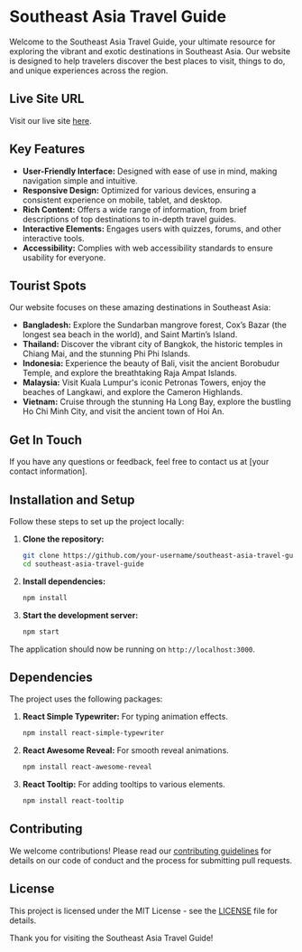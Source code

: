 # Southeast Asia Travel Guide

Welcome to the Southeast Asia Travel Guide, your ultimate resource for exploring the vibrant and exotic destinations in Southeast Asia. Our website is designed to help travelers discover the best places to visit, things to do, and unique experiences across the region.

## Live Site URL

Visit our live site [here](https://assignment10-6b79b.web.app).

## Key Features

- **User-Friendly Interface:** Designed with ease of use in mind, making navigation simple and intuitive.
- **Responsive Design:** Optimized for various devices, ensuring a consistent experience on mobile, tablet, and desktop.
- **Rich Content:** Offers a wide range of information, from brief descriptions of top destinations to in-depth travel guides.
- **Interactive Elements:** Engages users with quizzes, forums, and other interactive tools.
- **Accessibility:** Complies with web accessibility standards to ensure usability for everyone.

## Tourist Spots

Our website focuses on these amazing destinations in Southeast Asia:

- **Bangladesh:** Explore the Sundarban mangrove forest, Cox’s Bazar (the longest sea beach in the world), and Saint Martin’s Island.
- **Thailand:** Discover the vibrant city of Bangkok, the historic temples in Chiang Mai, and the stunning Phi Phi Islands.
- **Indonesia:** Experience the beauty of Bali, visit the ancient Borobudur Temple, and explore the breathtaking Raja Ampat Islands.
- **Malaysia:** Visit Kuala Lumpur's iconic Petronas Towers, enjoy the beaches of Langkawi, and explore the Cameron Highlands.
- **Vietnam:** Cruise through the stunning Ha Long Bay, explore the bustling Ho Chi Minh City, and visit the ancient town of Hoi An.

## Get In Touch

If you have any questions or feedback, feel free to contact us at [your contact information].

## Installation and Setup

Follow these steps to set up the project locally:

1. **Clone the repository:**
    ```sh
    git clone https://github.com/your-username/southeast-asia-travel-guide.git
    cd southeast-asia-travel-guide
    ```

2. **Install dependencies:**
    ```sh
    npm install
    ```

3. **Start the development server:**
    ```sh
    npm start
    ```

The application should now be running on `http://localhost:3000`.

## Dependencies

The project uses the following packages:

1. **React Simple Typewriter:** For typing animation effects.
    ```sh
    npm install react-simple-typewriter
    ```
2. **React Awesome Reveal:** For smooth reveal animations.
    ```sh
    npm install react-awesome-reveal
    ```
3. **React Tooltip:** For adding tooltips to various elements.
    ```sh
    npm install react-tooltip
    ```

## Contributing

We welcome contributions! Please read our [contributing guidelines](CONTRIBUTING.md) for details on our code of conduct and the process for submitting pull requests.

## License

This project is licensed under the MIT License - see the [LICENSE](LICENSE) file for details.

Thank you for visiting the Southeast Asia Travel Guide!
